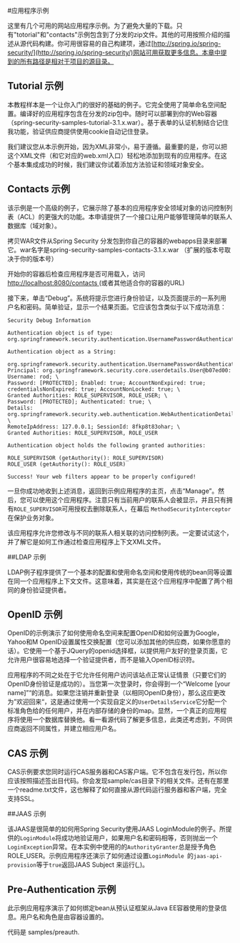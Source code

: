 #应用程序示例

这里有几个可用的网站应用程序示例。为了避免大量的下载。只有"totorial"和"contacts"示例包含到了分发的zip文件。其他的可用按照介绍的描述从源代码构建。你可用很容易的自己构建项，通过[http://spring.io/spring-security/](http://spring.io/spring-security/)网站可用获取更多信息。本章中提到的所有路径是相对于项目的源目录。



## Tutorial 示例

本教程样本是一个让你入门的很好的基础的例子。它完全使用了简单命名空间配置。编译好的应用程序包含在分发的zip包中。随时可以部署到你的Web容器（spring-security-samples-tutorial-3.1.x.war）。基于表单的认证机制结合记住我功能，验证供应商提供使用cookie自动记住登录。

我们建议您从本示例开始，因为XML非常小，易于遵循。最重要的是，你可以把这个XML文件（和它对应的web.xml入口）轻松地添加到现有的应用程序。在这个基本集成成功的时候，我们建议你试着添加方法验证和领域对象安全。


## Contacts 示例

该示例是一个高级的例子，它展示除了基本的应用程序安全领域对象的访问控制列表（ACL）的更强大的功能。本申请提供了一个接口让用户能够管理简单的联系人数据库（域对象）。

拷贝WAR文件从Spring Security 分发包到你自己的容器的webapps目录来部署它。war名字是spring-security-samples-contacts-3.1.x.war （扩展的版本号取决于你的版本号）

开始你的容器后检查应用程序是否可用载入，访问 [http://localhost:8080/contacts ](http://localhost:8080/contacts )(或者其他适合你的容器的URL)

接下来，单击“Debug”。系统将提示您进行身份验证，以及页面提示的一系列用户名和密码。简单验证，显示一个结果页面。它应该包含类似于以下成功消息：

```
Security Debug Information

Authentication object is of type:
org.springframework.security.authentication.UsernamePasswordAuthenticationToken

Authentication object as a String:

org.springframework.security.authentication.UsernamePasswordAuthenticationToken@1f127853:
Principal: org.springframework.security.core.userdetails.User@b07ed00: Username: rod; \
Password: [PROTECTED]; Enabled: true; AccountNonExpired: true;
credentialsNonExpired: true; AccountNonLocked: true; \
Granted Authorities: ROLE_SUPERVISOR, ROLE_USER; \
Password: [PROTECTED]; Authenticated: true; \
Details: org.springframework.security.web.authentication.WebAuthenticationDetails@0: \
RemoteIpAddress: 127.0.0.1; SessionId: 8fkp8t83ohar; \
Granted Authorities: ROLE_SUPERVISOR, ROLE_USER

Authentication object holds the following granted authorities:

ROLE_SUPERVISOR (getAuthority(): ROLE_SUPERVISOR)
ROLE_USER (getAuthority(): ROLE_USER)

Success! Your web filters appear to be properly configured!
```
一旦你成功地收到上述消息，返回到示例应用程序的主页，点击“Manage”。然后，您可以使用这个应用程序。注意只有当前用户的联系人会被显示，并且只有拥有```ROLE_SUPERVISOR```可用授权去删除联系人，在幕后 ```MethodSecurityInterceptor```在保护业务对象。

该应用程序允许您修改与不同的联系人相关联的访问控制列表。一定要试试这个，并了解它是如何工作通过检查应用程序上下文XML文件。


##LDAP 示例

LDAP例子程序提供了一个基本的配置和使用命名空间和使用传统的bean同等设置在同一个应用程序上下文文件。这意味着，其实是在这个应用程序中配置了两个相同的身份验证提供者。


## OpenID 示例

OpenID的示例演示了如何使用命名空间来配置OpenID和如何设置为Google，Yahoo和M OpenID设置属性交换配置（您可以添加其他的供应商，如果你愿意的话）。它使用一个基于JQuery的openid选择框，以提供用户友好的登录页面，它允许用户很容易地选择一个验证提供者，而不是输入OpenID标识符。

应用程序的不同之处在于它允许任何用户访问该站点正常认证情景（只要它们的OpenID身份验证是成功的）。当您第一次登录时，你会得到一个“Welcome [your name]”“的消息。如果您注销并重新登录（以相同OpenID身份），那么这应更改为”欢迎回来“，这是通过使用一个实现自定义的```UserDetailsService```它分配一个标准角色给的任何用户，并在内部存储的身份的map。显然，一个真正的应用程序将使用一个数据库替换他。看一看源代码了解更多信息，此类还考虑到，不同供应商返回不同属性，并建立相应用户名。

## CAS 示例

CAS示例要求您同时运行CAS服务器和CAS客户端。它不包含在发行包，所以你应该按照描述签出目代码。你会发现sample/cas目录下的相关文件。还有在那里一个readme.txt文件，这也解释了如何直接从源代码运行服务器和客户端，完全支持SSL。


##JAAS 示例

该JAAS是很简单的如何用Spring Security使用JAAS LoginModule的例子。所提供的```LoginModule```将成功地验证用户，如果用户名和密码相等，否则抛出一个```LoginException```异常。在本实例中使用的的```AuthorityGranter```总是授予角色ROLE_USER。示例应用程序还演示了如何通过设置```LoginModule ```的```jaas-api-provision```等于```true```返回JAAS Subject 来运行(*_*)。

## Pre-Authentication 示例

此示例应用程序演示了如何绑定bean从预认证框架从Java EE容器使用的登录信息。用户名和角色是由容器设置的。

代码是 samples/preauth.